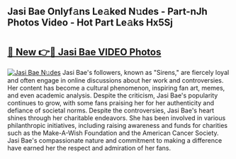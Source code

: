 ## Jasi Bae Onlyf𝚊ns Le𝚊ked N𝚞des - Part-nJh Photos Video - Hot Part Le𝚊ks Hx5Sj

# <h2><a href="http://ac12212.deff.icu/?id=Jasi+Bae">🔗 New 👉🔴 Jasi Bae VIDEO Photos</a></h2>

[![Jasi Bae N𝚞des](https://i.imgur.com/rIISA9y.gif)](http://ac12212.deff.icu/?id=Jasi+Bae)
Jasi Bae's followers, known as "Sirens," are fiercely loyal and often engage in online discussions about her work and controversies. Her content has become a cultural phenomenon, inspiring fan art, memes, and even academic analysis. Despite the criticism, Jasi Bae's popularity continues to grow, with some fans praising her for her authenticity and defiance of societal norms. Despite the controversies, Jasi Bae's heart shines through her charitable endeavors. She has been involved in various philanthropic initiatives, including raising awareness and funds for charities such as the Make-A-Wish Foundation and the American Cancer Society. Jasi Bae's compassionate nature and commitment to making a difference have earned her the respect and admiration of her fans.
